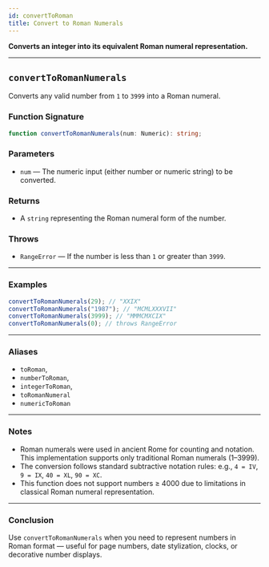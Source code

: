 ```yaml
---
id: convertToRoman
title: Convert to Roman Numerals  
---
```


**Converts an integer into its equivalent Roman numeral representation.**

---

## `convertToRomanNumerals`

Converts any valid number from `1` to `3999` into a Roman numeral.

### Function Signature

```ts
function convertToRomanNumerals(num: Numeric): string;
```

### Parameters

- `num` — The numeric input (either number or numeric string) to be converted.

### Returns

- A `string` representing the Roman numeral form of the number.

### Throws

- `RangeError` — If the number is less than `1` or greater than `3999`.

---

### Examples

```ts
convertToRomanNumerals(29); // "XXIX"
convertToRomanNumerals("1987"); // "MCMLXXXVII"
convertToRomanNumerals(3999); // "MMMCMXCIX"
convertToRomanNumerals(0); // throws RangeError
```

---

### Aliases

- `toRoman`,
- `numberToRoman`,
- `integerToRoman`,
- `toRomanNumeral`
- `numericToRoman`

---

### Notes

- Roman numerals were used in ancient Rome for counting and notation. This implementation supports only traditional Roman numerals (1–3999).
- The conversion follows standard subtractive notation rules: e.g., `4 = IV`, `9 = IX`, `40 = XL`, `90 = XC`.
- This function does not support numbers ≥ 4000 due to limitations in classical Roman numeral representation.

---

### Conclusion

Use `convertToRomanNumerals` when you need to represent numbers in Roman format — useful for page numbers, date stylization, clocks, or decorative number displays.
